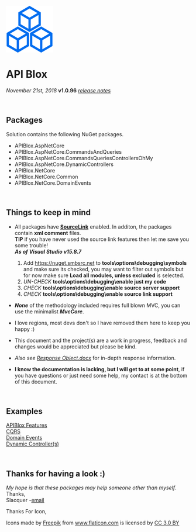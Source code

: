 [1]: https://github.com/dotnet/sourcelink
[2]: mailto:slacquer2018@gmail.com
[3]: ./response-objects.md
[4]: https://github.com/Slacquer/api-blox/tree/master/Examples/APIBlox%20Features/Examples.Features
[5]: https://github.com/Slacquer/api-blox/tree/master/Examples/Dynamic%20Controllers/Examples.DynamicControllers
[cqrs]: https://github.com/Slacquer/api-blox/tree/master/Examples/CQRS/Examples.Cqrs
[events]: https://github.com/Slacquer/api-blox/tree/master/Examples/Domain%20Events/Examples.DomainEvents

[rn]: ./releaseNotes.md

[sdk]: https://www.microsoft.com/net/download
[logo]: ./logo-blue-large.png

![:)][logo]   
# API Blox

_November 21st, 2018_  **v1.0.96** _[release notes][rn]_ 

<br>

## Packages
 Solution contains the following NuGet packages.  

- APIBlox.AspNetCore  
- APIBlox.AspNetCore.CommandsAndQueries  
- APIBlox.AspNetCore.CommandsQueriesControllersOhMy
- APIBlox.AspNetCore.DynamicControllers  
- APIBlox.NetCore  
- APIBlox.NetCore.Common  
- APIBlox.NetCore.DomainEvents

<br>

## Things to keep in mind  
 
- All packages have [**SourceLink**][1] enabled.  In additon, the packages contain **xml comment** files.  
**TIP** if you have never used the source link features then let me save you some trouble!  
_**As of Visual Studio v15.8.7**_
    1. Add https://nuget.smbsrc.net to **tools\options\debugging\symbols** and make sure its checked, you may want to filter out symbols but for now make sure **Load all modules, unless excluded** is selected.
    2. _UN-CHECK_ **tools\options\debugging\enable just my code**
    3. _CHECK_ **tools\options\debugging\enable source server support**
    4. _CHECK_ **tools\options\debugging\enable source link support**

- _**None**_ of the methodology included requires full blown MVC, you can use the minimalist _**MvcCore**_.  
- I love regions, most devs don't so I have removed them here to keep you happy :)
- This document and the project(s) are a work in progress, feedback and changes would be appreciated but please be kind.
- _Also see_ [_Response Object.docx_][3] for in-depth response information.
- **I know the documentation is lacking, but I will get to at some point**, if you have questions or just need some help, my contact is at the bottom of this document.  

<br>

## Examples
 [APIBlox Features][4]  
 [CQRS][cqrs]  
 [Domain Events][events]  
 [Dynamic Controller(s)][5]  

<br>

## Thanks for having a look :)
_My hope is that these packages may help someone other than myself_.  
Thanks,    
Slacquer -[email][2]


Thanks For Icon,
<div>Icons made by <a href="http://www.freepik.com" title="Freepik">Freepik</a> from <a href="https://www.flaticon.com/" title="Flaticon">www.flaticon.com</a> is licensed by <a href="http://creativecommons.org/licenses/by/3.0/" title="Creative Commons BY 3.0" target="_blank">CC 3.0 BY</a></div>
